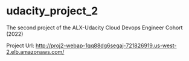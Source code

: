 # udacity_project_2
The second project of the ALX-Udacity Cloud Devops Engineer Cohort (2022)

Project Url: http://proj2-webap-1qq88dg6segaj-721826919.us-west-2.elb.amazonaws.com/
